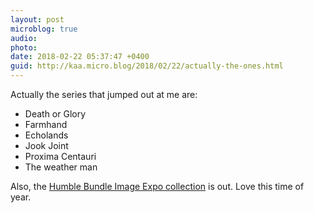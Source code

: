 ```yaml
---
layout: post
microblog: true
audio: 
photo: 
date: 2018-02-22 05:37:47 +0400
guid: http://kaa.micro.blog/2018/02/22/actually-the-ones.html
---
```

Actually the series that jumped out at me are:

- Death or Glory
- Farmhand 
- Echolands 
- Jook Joint 
- Proxima Centauri
- The weather man

Also, the [Humble Bundle Image Expo collection](https://www.humblebundle.com/books/image-expo-comics?linkID=&mcID=102:5a8dbeef9eb829013ee8e9f8:ot:56e30253733462ca897cfdee:1&utm_source=Humble) is out. Love this time of year.
